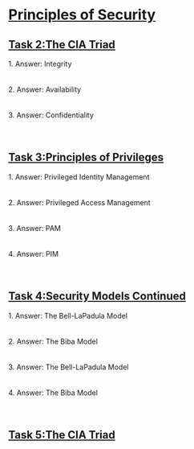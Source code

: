 <h1><ins>Principles of Security</ins></h1>
<h2><ins>Task 2:The CIA Triad</ins></h2>
1. Answer: Integrity<br><br><br>
2. Answer: Availability<br><br><br>
3. Answer: Confidentiality<br><br><br>

<h2><ins>Task 3:Principles of Privileges</ins></h2>
1. Answer: Privileged Identity Management<br><br><br>
2. Answer: Privileged Access Management<br><br><br>
3. Answer: PAM <br><br><br>
4. Answer: PIM <br><br><br>

<h2><ins>Task 4:Security Models Continued</ins></h2>
1. Answer: The Bell-LaPadula Model<br><br><br>
2. Answer: The Biba Model <br><br><br>
3. Answer: The Bell-LaPadula Model<br><br><br>
4. Answer: The Biba Model<br><br><br>

<h2><ins>Task 5:The CIA Triad</ins></h2>
